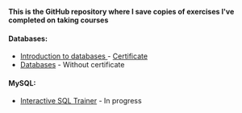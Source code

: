 **This is the GitHub repository where I save copies of exercises I've completed on taking courses**

#### Databases:
* [Introduction to databases ](https://stepik.org/course/551/info)   -     [Certificate](https://stepik.org/cert/1071412)
* [Databases](https://stepik.org/course/2614/info)    -    Without certificate

#### MySQL:
* [Interactive SQL Trainer](https://stepik.org/course/86043/info)    -    In progress
